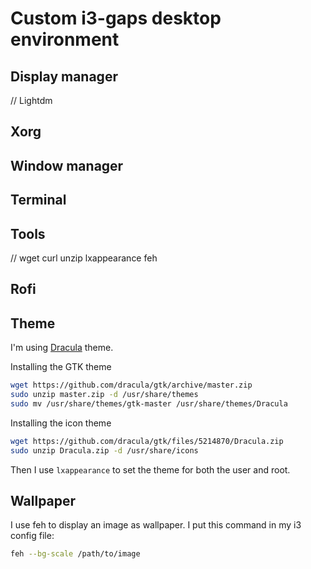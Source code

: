 # Custom i3-gaps desktop environment

## Display manager
// Lightdm

## Xorg

## Window manager

## Terminal

## Tools
// wget curl unzip lxappearance feh

## Rofi

## Theme
I'm using [Dracula](https://draculatheme.com/) theme.

Installing the GTK theme
``` bash
wget https://github.com/dracula/gtk/archive/master.zip
sudo unzip master.zip -d /usr/share/themes
sudo mv /usr/share/themes/gtk-master /usr/share/themes/Dracula
```

Installing the icon theme
``` bash
wget https://github.com/dracula/gtk/files/5214870/Dracula.zip
sudo unzip Dracula.zip -d /usr/share/icons
```

Then I use ``lxappearance`` to set the theme for both the user and root.

## Wallpaper
I use feh to display an image as wallpaper. I put this command in my i3 config file:
``` bash
feh --bg-scale /path/to/image
```


``` bash

```
``` bash

```
``` bash

```
``` bash

```
``` bash

```
``` bash

```
``` bash

```
``` bash

```
``` bash

```
